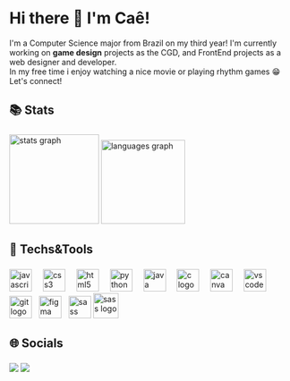 # Hi there 👋 I'm Caê! 
I'm a Computer Science major from Brazil on my third year! I'm currently working on <b>game design</b> projects as the CGD, and FrontEnd projects as a web designer and developer.
<br>In my free time i enjoy watching a nice movie or playing rhythm games 😁 Let's connect!

## 📚 Stats 

###

<div align="left">
  <img src="https://github-readme-stats.vercel.app/api?username=caezord&hide_title=false&hide_rank=false&show_icons=true&include_all_commits=true&count_private=true&disable_animations=false&theme=dark&locale=en&hide_border=true&order=1" height="160" alt="stats graph"  />
  <img src="https://github-readme-stats.vercel.app/api/top-langs?username=caezord&locale=en&hide_title=false&layout=compact&card_width=320&langs_count=5&theme=dark&hide_border=true&order=2" height="150" alt="languages graph"  />
</div>

###

## 🔧 Techs&Tools 

###

<div align="left">
  <img src="https://cdn.jsdelivr.net/gh/devicons/devicon/icons/javascript/javascript-original.svg" height="40" alt="javascript logo"  />
  <img width="12" />
  <img src="https://cdn.jsdelivr.net/gh/devicons/devicon/icons/css3/css3-original.svg" height="40" alt="css3 logo"  />
  <img width="12" />
  <img src="https://cdn.jsdelivr.net/gh/devicons/devicon/icons/html5/html5-original.svg" height="40" alt="html5 logo"  />
  <img width="12" />
  <img src="https://cdn.jsdelivr.net/gh/devicons/devicon/icons/python/python-original.svg" height="40" alt="python logo"  />
  <img width="12" />
  <img src="https://cdn.jsdelivr.net/gh/devicons/devicon/icons/java/java-original.svg" height="40" alt="java logo"  />
  <img width="12" />
  <img src="https://cdn.jsdelivr.net/gh/devicons/devicon/icons/c/c-original.svg" height="40" alt="c logo"  />
  <img width="12" />
  <img src="https://cdn.jsdelivr.net/gh/devicons/devicon/icons/canva/canva-original.svg" height="40" alt="canva logo"  />
  <img width="12" />
  <img src="https://cdn.jsdelivr.net/gh/devicons/devicon@latest/icons/vscode/vscode-original.svg" height="40" alt="vscode logo"/>
  <img width="12" />
  <img src="https://cdn.jsdelivr.net/gh/devicons/devicon@latest/icons/git/git-original.svg" height="40" alt="git logo"/>
  <img width="5" />
  <img src="https://cdn.jsdelivr.net/gh/devicons/devicon@latest/icons/figma/figma-original.svg" height="40" alt="figma logo"/>
  <img width="5" />
  <img src="https://cdn.jsdelivr.net/gh/devicons/devicon@latest/icons/sass/sass-original.svg" height="40" alt="sass logo"/>
  <img src="https://imgs.search.brave.com/2BsP_LfRO2pQ1iZG-bNdn2ddc8Edf01v0_BuPP03vWo/rs:fit:860:0:0:0/g:ce/aHR0cHM6Ly9pY29u/cy1mb3ItZnJlZS5j/b20vaWZmL3BuZy8y/NTYvdnNjb2RlK2lj/b25zK3R5cGUrcm9i/b3RmcmFtZXdvcmst/MTMyNDQ1MTQ3NDgx/ODM5OTE0My5wbmc" height="45" alt="sass logo"/>
  
          
  
</div>

###

## 🌐 Socials

###


<div> 
  <a href="https://www.linkedin.com/in/maria-clara-marques-0329b0252/ target="_blank"><img src="https://cdn.jsdelivr.net/gh/devicons/devicon@latest/icons/linkedin/linkedin-original.svg" target="_blank"></a> 
  <a href="https://x.com/11001010111O" target="_blank"><img src="https://cdn.jsdelivr.net/gh/devicons/devicon@latest/icons/twitter/twitter-original.svg"></a>
  
</div>
